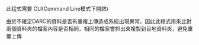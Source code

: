 此程式需要 CLI(Command Line模式下開啟)

由於不確定DARC的資料是否有重複上傳造成系統出現異常，因此此程式用來比對兩個資料夾的檔案內容是否相同，相同的檔案會抓出來複製到目地資料夾，避免重覆上傳
